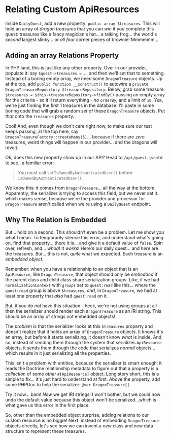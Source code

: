# Relating Custom ApiResources

Inside `DailyQuest`, add a new property: `public array $treasures`. This will
hold an array of *dragon treasures* that you can *win* if you complete this quest:
treasures like a fancy magician's hat... a talking frog... the world's *second*
largest slinky... or *all four* corner pieces of brownie! Mmmmmm...

## Adding an array Relations Property

In PHP land, this is just like any other property. Over in our provider,
populate it: say `$quest->treasures = `... and then we'll set that to something.
Instead of a boring empty array, we need some `DragonTreasure` objects. Up at
the top, add `public function __construct()` to autowire a
`private DragonTreasureRepository $treasureRepository`. Below, grab some treasure:
`$treasures = $this->treasureRepository->findBy()` passing an empty array for the
criteria - so it'll return everything - *no* `orderBy`, and a limit of `10`. Yea,
we're just finding the first 1 treasures in the database. I'll paste in some boring
code that will grab a random *set* of these `DragonTreasure` objects. Put *that*
onto the `treasures` property.

Cool! And, even though we don't care right now, to make sure our test keeps passing,
at the top here, say `DragonTreasureFactory::createMany(5)`... because if there are
*zero* treasures, weird things will happen in our provider... and the dragons will
revolt.

Ok, does this new property show up in our API? Head to `/api/quest.jsonld` to see..
a familiar error:

> You must call `setIsOwnedByAuthenticatedUser()` before `isOwnedByAuthenticatedUser()`.

We know this: it comes from `DragonTreasure`... all the way at the bottom. Apparently,
the serializer is trying to access this field, but we never set it.. which makes
sense, because we're the provider and processor for `DragonTreasure` aren't called
when we're using a `DailyQuest` endpoint.

## Why The Relation is Embedded

But... hold on a second. This shouldn't even be a problem. Let me show you what I
mean. To temporarily silence this error, and understand what's going on, find that
property... there it is... and give it a default value of `false`. Spin over, refresh,
and... *whoa*! It *works*! Here's our daily quest... and *here* are the treasures.
*But*... this is not, *quite* what we expected. Each treasure is an *embedded object*.

Remember: when you have a relationship to an object that is an `ApiResource`, like
`DragonTreasure`, that object should only be *embedded* if the parent class and
child class share serialization groups. Like, if we had `normalizationContext`
with `groups` set to `quest:read` like this... where the `quest:read` group is above
`$treasures`, *and*, in `DragonTreasure`, we had at least one property that *also*
had `quest:read` on it.

But, if you do *not* have this situation - heck, we're not using groups at all -
then the serializer should render each `DragonTreasure` as an IRI string. This
should be an array of strings not embedded objects!

The *problem* is that the serializer looks at this `$treasures` property and doesn't
realize that it holds an array of `DragonTreasure` objects. It knows it's an array,
but before it starts serializing, it doesn't know *what* is inside. And so, instead
of sending them through the system that serializes `ApiResource` objects, it sends
them through the code that serializes *normal* objects... which results in it just
serializing all the properties.

This isn't a problem with entities, because the serializer is smart enough: it reads
the Doctrine relationship metadata to figure out that a property is a *collection*
of some *other* `#[ApiResource]` object. Long story short, this is a simple
to fix... it's just hard to understand at first. Above the property, add some
PHPDoc to help the serializer: `@var DragonTreasure[]`.

Try it now... bam! *Now* we get IRI strings! I won't bother, but we could now
undo the default value because this object won't be serialized...which is what gave
us this error in the first place.

So, other than the embedded object surprise, adding relations to our custom resource
is no biggie! Next: instead of embedding `DragonTreasure` objects directly, let's
see how we can invent a *new* class and new data structure to represent these
treasures.
